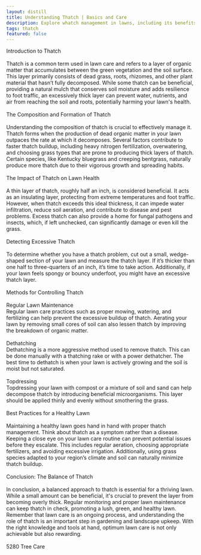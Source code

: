 ```yaml
---
layout: distill
title: Understanding Thatch | Basics and Care
description: Explore whatch management in lawns, including its benefits, removal techniques, and maintenance tips for a healthy turf.
tags: thatch
featured: false
---
```


Introduction to Thatch<br /><br />Thatch is a common term used in lawn care and refers to a layer of organic matter that accumulates between the green vegetation and the soil surface. This layer primarily consists of dead grass, roots, rhizomes, and other plant material that hasn’t fully decomposed. While some thatch can be beneficial, providing a natural mulch that conserves soil moisture and adds resilience to foot traffic, an excessively thick layer can prevent water, nutrients, and air from reaching the soil and roots, potentially harming your lawn's health.<br /><br />The Composition and Formation of Thatch<br /><br />Understanding the composition of thatch is crucial to effectively manage it. Thatch forms when the production of dead organic matter in your lawn outpaces the rate at which it decomposes. Several factors contribute to faster thatch buildup, including heavy nitrogen fertilization, overwatering, and choosing grass types that are prone to producing thick layers of thatch. Certain species, like Kentucky bluegrass and creeping bentgrass, naturally produce more thatch due to their vigorous growth and spreading habits.<br /><br />The Impact of Thatch on Lawn Health<br /><br />A thin layer of thatch, roughly half an inch, is considered beneficial. It acts as an insulating layer, protecting from extreme temperatures and foot traffic. However, when thatch exceeds this ideal thickness, it can impede water infiltration, reduce soil aeration, and contribute to disease and pest problems. Excess thatch can also provide a home for fungal pathogens and insects, which, if left unchecked, can significantly damage or even kill the grass.<br /><br />Detecting Excessive Thatch<br /><br />To determine whether you have a thatch problem, cut out a small, wedge-shaped section of your lawn and measure the thatch layer. If it’s thicker than one half to three-quarters of an inch, it’s time to take action. Additionally, if your lawn feels spongy or bouncy underfoot, you might have an excessive thatch layer.<br /><br />Methods for Controlling Thatch<br /><br />Regular Lawn Maintenance<br />Regular lawn care practices such as proper mowing, watering, and fertilizing can help prevent the excessive buildup of thatch. Aerating your lawn by removing small cores of soil can also lessen thatch by improving the breakdown of organic matter.<br /><br />Dethatching<br />Dethatching is a more aggressive method used to remove thatch. This can be done manually with a thatching rake or with a power dethatcher. The best time to dethatch is when your lawn is actively growing and the soil is moist but not saturated.<br /><br />Topdressing<br />Topdressing your lawn with compost or a mixture of soil and sand can help decompose thatch by introducing beneficial microorganisms. This layer should be applied thinly and evenly without smothering the grass.<br /><br />Best Practices for a Healthy Lawn<br /><br />Maintaining a healthy lawn goes hand in hand with proper thatch management. Think about thatch as a symptom rather than a disease. Keeping a close eye on your lawn care routine can prevent potential issues before they escalate. This includes regular aeration, choosing appropriate fertilizers, and avoiding excessive irrigation. Additionally, using grass species adapted to your region’s climate and soil can naturally minimize thatch buildup.<br /><br />Conclusion: The Balance of Thatch<br /><br />In conclusion, a balanced approach to thatch is essential for a thriving lawn. While a small amount can be beneficial, it's crucial to prevent the layer from becoming overly thick. Regular monitoring and proper lawn maintenance can keep thatch in check, promoting a lush, green, and healthy lawn. Remember that lawn care is an ongoing process, and understanding the role of thatch is an important step in gardening and landscape upkeep. With the right knowledge and tools at hand, optimum lawn care is not only achievable but also rewarding.<br /><br />5280 Tree Care
